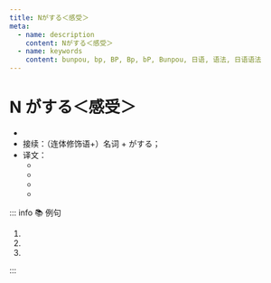 ```yaml
---
title: Nがする＜感受＞
meta:
  - name: description
    content: Nがする＜感受＞
  - name: keywords
    content: bunpou, bp, BP, Bp, bP, Bunpou, 日语, 语法, 日语语法
---
```


# N がする＜感受＞

- <grammer-content sentence="意义：表示人的**器官**所感受到的**气味、味道、声音**或者**生理、心理状态**等；" />
- 接续：（连体修饰语+）名词 + がする；
- 译文：
  - <grammer-content sentence='听到声音（[声/こえ]がする）；' />
  - <grammer-content sentence='闻到气味（[匂い/におい]がする）；' />
  - <grammer-content sentence='尝出味道（[味/あじ]がする）；' />
  - <grammer-content sentence='感到....（[気/き]がする/[感じ/かんじ]がする）。' />

::: info :books: 例句

1. <grammer-content sentence='[王/おう]さんのお[宅/たく]のギョーザはどんな**[味/あじ]がする**んでしょうね。' trans='小王家的饺子是什么味道的呢？' />
2. <grammer-content sentence='[隣/となり]の[部屋/へや]からコーヒーの**[匂い/におい]がします**。' trans='隔壁房间有咖啡的味道。' />
3. <grammer-content sentence='[何度/なんど]も[練習/ねんしゅう]して[上手/じょうず]になった**[気/き]がする**。' trans='经过多次练习，感觉自己变好了。' />

:::
